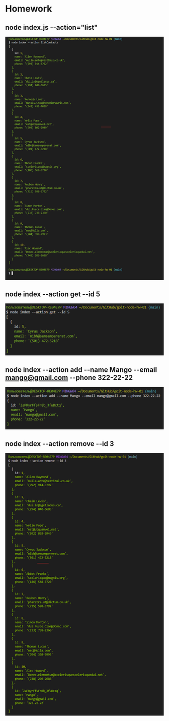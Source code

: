 # Homework

## node index.js --action="list"

![alt text](./results/listContacts.png)

## node index --action get --id 5

![alt text](./results/get.png)

## node index --action add --name Mango --email mango@gmail.com --phone 322-22-22

![alt text](./results/add.png)

## node index --action remove --id 3

![alt text](./results/remove.png)
